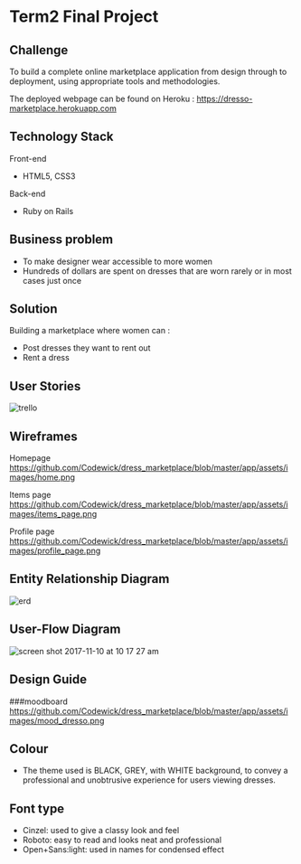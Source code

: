 # Term2 Final Project


## Challenge

To build a complete online marketplace application from design through to deployment, using appropriate tools and methodologies.

The deployed webpage can be found on Heroku  : https://dresso-marketplace.herokuapp.com


## Technology Stack

Front-end

* HTML5, CSS3

Back-end

* Ruby on Rails

## Business problem

* To make designer wear accessible to more women
* Hundreds of dollars are spent on dresses that are worn rarely or in most cases just once

## Solution

Building a marketplace where women can :
* Post dresses they want to rent out
* Rent a dress

## User Stories

 ![trello](https://user-images.githubusercontent.com/27904151/32637747-b597ffee-c60f-11e7-9d20-42fdc5ad5e2b.png)

## Wireframes

Homepage
https://github.com/Codewick/dress_marketplace/blob/master/app/assets/images/home.png

Items page
https://github.com/Codewick/dress_marketplace/blob/master/app/assets/images/items_page.png

Profile page
https://github.com/Codewick/dress_marketplace/blob/master/app/assets/images/profile_page.png


## Entity Relationship Diagram

![erd](https://user-images.githubusercontent.com/27904151/32641922-d937995e-c624-11e7-9e53-ff0e3bb105f9.png)

## User-Flow Diagram

![screen shot 2017-11-10 at 10 17 27 am](https://user-images.githubusercontent.com/27904151/32641930-eb992860-c624-11e7-9cc7-098808373ffe.png)

## Design Guide

###moodboard
https://github.com/Codewick/dress_marketplace/blob/master/app/assets/images/mood_dresso.png

## Colour

* The theme used is BLACK, GREY, with WHITE background, to convey a professional and unobtrusive experience for users viewing dresses.

## Font type

* Cinzel: used to give a classy look and feel
* Roboto: easy to read and looks neat and professional
* Open+Sans:light: used in names for condensed effect

